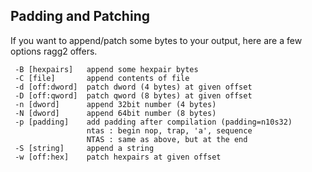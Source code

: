 ## Padding and Patching

If you want to append/patch some bytes to your output, here are a few options ragg2 offers.

```
 -B [hexpairs]   append some hexpair bytes
 -C [file]       append contents of file
 -d [off:dword]  patch dword (4 bytes) at given offset
 -D [off:qword]  patch qword (8 bytes) at given offset
 -n [dword]      append 32bit number (4 bytes)
 -N [dword]      append 64bit number (8 bytes)
 -p [padding]    add padding after compilation (padding=n10s32)
                 ntas : begin nop, trap, 'a', sequence
                 NTAS : same as above, but at the end
 -S [string]     append a string
 -w [off:hex]    patch hexpairs at given offset
```

